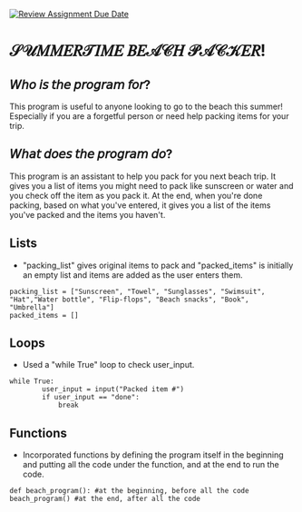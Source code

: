 [![Review Assignment Due Date](https://classroom.github.com/assets/deadline-readme-button-22041afd0340ce965d47ae6ef1cefeee28c7c493a6346c4f15d667ab976d596c.svg)](https://classroom.github.com/a/Y49tTL6w)

# 𝒮𝒰𝑀𝑀𝐸𝑅𝒯𝐼𝑀𝐸 𝐵𝐸𝒜𝒞𝐻 𝒫𝒜𝒞𝒦𝐸𝑅!

## 𝘞𝘩𝘰 𝘪𝘴 𝘵𝘩𝘦 𝘱𝘳𝘰𝘨𝘳𝘢𝘮 𝘧𝘰𝘳?
This program is useful to anyone looking to go to the beach this summer! Especially if you are a forgetful person or need help packing items for your trip. 

## 𝘞𝘩𝘢𝘵 𝘥𝘰𝘦𝘴 𝘵𝘩𝘦 𝘱𝘳𝘰𝘨𝘳𝘢𝘮 𝘥𝘰?
This program is an assistant to help you pack for you next beach trip. It gives you a list of items you might need to pack like sunscreen or water and you check off the item as you pack it. At the end, when you're done packing, based on what you've entered, it gives you a list of the items you've packed and the items you haven't.

## Lists
- "packing_list" gives original items to pack and "packed_items" is initially an empty list and items are added as the user enters them.
```
packing_list = ["Sunscreen", "Towel", "Sunglasses", "Swimsuit", "Hat","Water bottle", "Flip-flops", "Beach snacks", "Book", "Umbrella"]
packed_items = []
```

## Loops
- Used a "while True" loop to check user_input.
```
while True:
        user_input = input("Packed item #")
        if user_input == "done":
            break
```

## Functions
- Incorporated functions by defining the program itself in the beginning and putting all the code under the function, and at the end to run the code.
```
def beach_program(): #at the beginning, before all the code
beach_program() #at the end, after all the code
```
  
